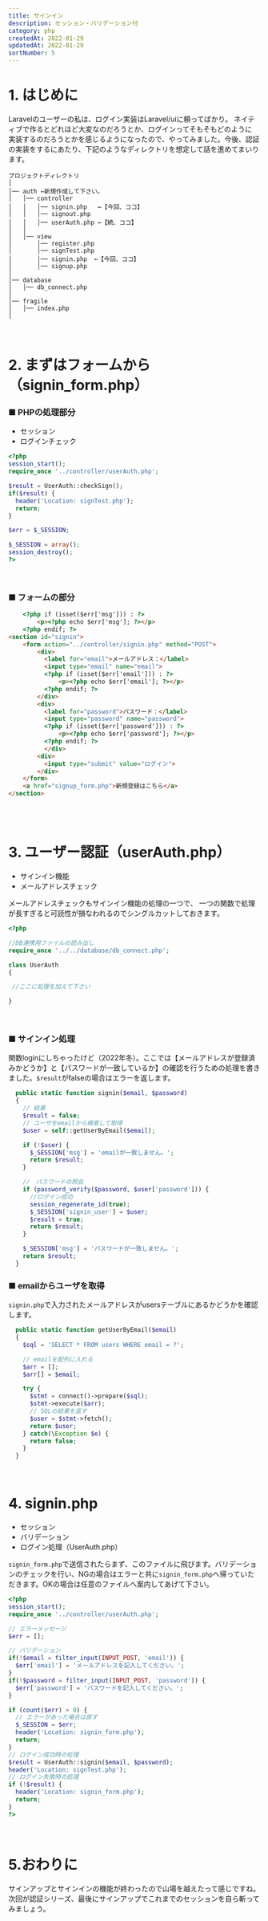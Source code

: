 ```yaml
---
title: サインイン
description: セッション・バリデーション付
category: php
createdAt: 2022-01-29
updatedAt: 2022-01-29
sortNumber: 5
---
```


# 1. はじめに
Laravelのユーザーの私は、ログイン実装はLaravel/uiに頼ってばかり。
ネイティブで作るとどれほど大変なのだろうとか、ログインってそもそもどのように
実装するのだろうとかを感じるようになったので、やってみました。今後、認証の実装をするにあたり、下記のようなディレクトリを想定して話を進めてまいります。

```
プロジェクトディレクトリ
│
│── auth ←新規作成して下さい。
│   │── controller
│   │   │── signin.php   ←【今回、ココ】
│   │   │── signout.php
│   │   │── userAuth.php ←【続、ココ】
│   │
│   │── view
│       │── register.php 
│       │── signTest.php 
│       │── signin.php  ←【今回、ココ】
│       │── signup.php 
│
│── database
│   │── db_connect.php
│
│── fragile
│   │── index.php
│
```

<br>

# 2. まずはフォームから（signin_form.php）

### ■ PHPの処理部分
- セッション
- ログインチェック
```php
<?php
session_start();
require_once '../controller/userAuth.php';

$result = UserAuth::checkSign();
if($result) {
  header('Location: signTest.php');
  return;
}

$err = $_SESSION;

$_SESSION = array();
session_destroy();
?>
```

<br>

### ■ フォームの部分
```html
    <?php if (isset($err['msg'])) : ?>
        <p><?php echo $err['msg']; ?></p>
    <?php endif; ?>
<section id="signin">
    <form action="../controller/signin.php" method="POST">
        <div>
          <label for="email">メールアドレス：</label>
          <input type="email" name="email">
          <?php if (isset($err['email'])) : ?>
              <p><?php echo $err['email']; ?></p>
          <?php endif; ?>
        </div>
        <div>
          <label for="password">パスワード：</label>
          <input type="password" name="password">
          <?php if (isset($err['password'])) : ?>
              <p><?php echo $err['password']; ?></p>
          <?php endif; ?>
          </div>
        <div>
          <input type="submit" value="ログイン">
        </div>
    </form>
    <a href="signup_form.php">新規登録はこちら</a>
</section>
```

<br>

<br>

# 3. ユーザー認証（userAuth.php）
- サインイン機能
- メールアドレスチェック <br>

メールアドレスチェックもサインイン機能の処理の一つで、
一つの関数で処理が長すぎると可読性が損なわれるのでシングルカットしておきます。

```php
<?php

//DB連携用ファイルの読み出し
require_once '../../database/db_connect.php';

class UserAuth
{

 //ここに処理を加えて下さい

}
```

<br>

### ■ サインイン処理
関数loginにしちゃったけど（2022年冬）。ここでは【メールアドレスが登録済みかどうか】と【パスワードが一致しているか】の確認を行うための処理を書きました。`$result`がfalseの場合はエラーを返します。
```php
  public static function signin($email, $password)
  {
    // 結果
    $result = false;
    // ユーザをemailから検索して取得
    $user = self::getUserByEmail($email);

    if (!$user) {
      $_SESSION['msg'] = 'emailが一致しません。';
      return $result;
    }

    //　パスワードの照会
    if (password_verify($password, $user['password'])) {
      //ログイン成功
      session_regenerate_id(true);
      $_SESSION['signin_user'] = $user;
      $result = true;
      return $result;
    }

    $_SESSION['msg'] = 'パスワードが一致しません。';
    return $result;
  }
```
### ■ emailからユーザを取得
`signin.php`で入力されたメールアドレスがusersテーブルにあるかどうかを確認します。
```php
  public static function getUserByEmail($email)
  {
    $sql = 'SELECT * FROM users WHERE email = ?';

    // emailを配列に入れる
    $arr = [];
    $arr[] = $email;

    try {
      $stmt = connect()->prepare($sql);
      $stmt->execute($arr);
      // SQLの結果を返す
      $user = $stmt->fetch();
      return $user;
    } catch(\Exception $e) {
      return false;
    }
  }
```

<br>

# 4. signin.php
- セッション
- バリデーション
- ログイン処理（UserAuth.php）<br>

`signin_form.php`で送信されたらまず、このファイルに飛びます。バリデーションのチェックを行い、NGの場合はエラーと共に`signin_form.php`へ帰っていただきます。OKの場合は任意のファイルへ案内してあげて下さい。

```php
<?php
session_start();
require_once '../controller/userAuth.php';

// エラーメッセージ
$err = [];

// バリデーション
if(!$email = filter_input(INPUT_POST, 'email')) {
  $err['email'] = 'メールアドレスを記入してください。';
}
if(!$password = filter_input(INPUT_POST, 'password')) {
  $err['password'] = 'パスワードを記入してください。';
}

if (count($err) > 0) {
  // エラーがあった場合は戻す
  $_SESSION = $err;
  header('Location: signin_form.php');
  return;
}
// ログイン成功時の処理
$result = UserAuth::signin($email, $password);
header('Location: signTest.php');
// ログイン失敗時の処理
if (!$result) {
  header('Location: signin_form.php');
  return;
}
?>
```

<br>

# 5.おわりに
サインアップとサインインの機能が終わったので山場を越えたって感じですね。
次回が認証シリーズ、最後にサインアップでこれまでのセッションを自ら斬ってみましょう。

<br>
